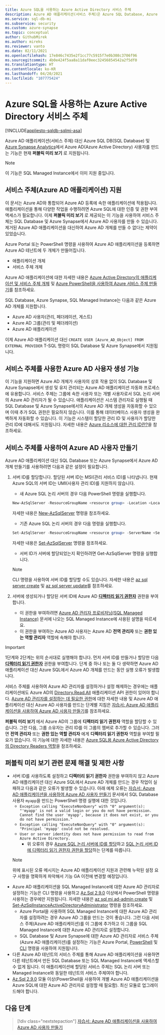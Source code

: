 ```yaml
---
title: Azure SQL을 사용하는 Azure Active Directory 서비스 주체
description: Azure AD 애플리케이션(서비스 주체)은 Azure SQL Database, Azure SQL Managed Instance 및 Azure Synapse Analytics에서의 Azure AD 사용자 생성을 지원합니다.
ms.service: sql-db-mi
ms.subservice: security
ms.custom: azure-synapse
ms.topic: conceptual
author: GithubMirek
ms.author: mireks
ms.reviewer: vanto
ms.date: 02/11/2021
ms.openlocfilehash: 17e846c7435e2f1cc77c5915f7e0b308c3706f96
ms.sourcegitcommit: 4b0e424f5aa8a11daf0eec32456854542a2f5df0
ms.translationtype: HT
ms.contentlocale: ko-KR
ms.lasthandoff: 04/20/2021
ms.locfileid: "107775424"
---
```

# <a name="azure-active-directory-service-principal-with-azure-sql"></a>Azure SQL을 사용하는 Azure Active Directory 서비스 주체

[!INCLUDE[appliesto-sqldb-sqlmi-asa](../includes/appliesto-sqldb-sqlmi-asa.md)]

Azure AD 애플리케이션(서비스 주체) 대신 Azure SQL DB(SQL Database) 및 [Azure Synapse Analytics](../../synapse-analytics/sql-data-warehouse/sql-data-warehouse-overview-what-is.md)에서 Azure AD(Azure Active Directory) 사용자를 만드는 기능은 현재 **퍼블릭 미리 보기** 로 지원됩니다.

> [!NOTE]
> 이 기능은 SQL Managed Instance에서 이미 지원 중입니다.

## <a name="service-principal-azure-ad-applications-support"></a>서비스 주체(Azure AD 애플리케이션) 지원

이 문서는 Azure AD와 통합되어 Azure AD 등록에 속한 애플리케이션에 적용됩니다. 애플리케이션을 통해 다양한 작업을 수행하려면 Azure SQL에 대한 인증 및 권한 부여 액세스가 필요합니다. 이제 **퍼블릭 미리 보기** 로 제공되는 이 기능을 사용하여 서비스 주체는 SQL Database 및 Azure Synapse에서 Azure AD 사용자를 만들 수 있습니다. 제거된 Azure AD 애플리케이션을 대신하여 Azure AD 개체를 만들 수 없다는 제약이 있었습니다.

Azure Portal 또는 PowerShell 명령을 사용하여 Azure AD 애플리케이션을 등록하면 Azure AD 테넌트에 두 개체가 만들어집니다.

- 애플리케이션 개체
- 서비스 주체 개체

Azure AD 애플리케이션에 대한 자세한 내용은 [Azure Active Directory의 애플리케이션 및 서비스 주체 개체](../../active-directory/develop/app-objects-and-service-principals.md) 및 [Azure PowerShell을 사용하여 Azure 서비스 주체 만들기](/powershell/azure/create-azure-service-principal-azureps)를 참조하세요.

SQL Database, Azure Synapse, SQL Managed Instance는 다음과 같은 Azure AD 개체를 지원합니다.

- Azure AD 사용자(관리, 페더레이션, 게스트)
- Azure AD 그룹(관리 및 페더레이션)
-  Azure AD 애플리케이션 

이제 Azure AD 애플리케이션 대신 `CREATE USER [Azure_AD_Object] FROM EXTERNAL PROVIDER` T-SQL 명령이 SQL Database 및 Azure Synapse에서 지원됩니다.

## <a name="functionality-of-azure-ad-user-creation-using-service-principals"></a>서비스 주체를 사용한 Azure AD 사용자 생성 기능

이 기능을 지원하면 Azure AD 개체가 사용자의 상호 작용 없이 SQL Database 및 Azure Synapse에서 생성 및 유지 관리되는 Azure AD 애플리케이션 자동화 프로세스에 유용합니다. 서비스 주체는 그룹에 속한 사용자 또는 개별 사용자로서 SQL 논리 서버의 Azure AD 관리자가 될 수 있습니다. 애플리케이션은 시스템 관리자로 실행될 때 SQL Database 및 Azure Synapse에서의 Azure AD 개체 생성을 자동화할 수 있으며 이때 추가 SQL 권한은 필요하지 않습니다. 이를 통해 데이터베이스 사용자 생성을 완벽하게 자동화할 수 있습니다. 이 기능은 시스템이 할당한 관리 ID 및 사용자가 할당한 관리 ID에 대해서도 지원됩니다. 자세한 내용은 [Azure 리소스에 대한 관리 ID란?](../../active-directory/managed-identities-azure-resources/overview.md)을 참조하세요.

## <a name="enable-service-principals-to-create-azure-ad-users"></a>서비스 주체를 사용하여 Azure AD 사용자 만들기

Azure AD 애플리케이션 대신 SQL Database 또는 Azure Synapse에서 Azure AD 개체 만들기를 사용하려면 다음과 같은 설정이 필요합니다.

1. 서버 ID를 할당합니다. 할당된 서버 ID는 MSI(관리 서비스 ID)를 나타냅니다. 현재 Azure SQL의 서버 ID는 UMI(사용자 관리 ID)를 지원하지 않습니다.
    - 새 Azure SQL 논리 서버의 경우 다음 PowerShell 명령을 실행합니다.
    
    ```powershell
    New-AzSqlServer -ResourceGroupName <resource group> -Location <Location name> -ServerName <Server name> -ServerVersion "12.0" -SqlAdministratorCredentials (Get-Credential) -AssignIdentity
    ```

    자세한 내용은 [New-AzSqlServer](/powershell/module/az.sql/new-azsqlserver) 명령을 참조하세요.

    - 기존 Azure SQL 논리 서버의 경우 다음 명령을 실행합니다.
    
    ```powershell
    Set-AzSqlServer -ResourceGroupName <resource group> -ServerName <Server name> -AssignIdentity
    ```

    자세한 내용은 [Set-AzSqlServer](/powershell/module/az.sql/set-azsqlserver) 명령을 참조하세요.

    - 서버 ID가 서버에 할당되었는지 확인하려면 Get-AzSqlServer 명령을 실행합니다.

    > [!NOTE]
    > CLI 명령을 사용하여 서버 ID를 할당할 수도 있습니다. 자세한 내용은 [az sql server create](/cli/azure/sql/server#az_sql_server_create) 및 [az sql server update](/cli/azure/sql/server#az_sql_server_update)를 참조하세요.

2. 서버에 생성되거나 할당된 서버 ID에 Azure AD [**디렉터리 읽기 권한자**](../../active-directory/roles/permissions-reference.md#directory-readers) 권한을 부여합니다.
    - 이 권한을 부여하려면 [Azure AD 관리자 프로비저닝(SQL Managed Instance)](authentication-aad-configure.md?tabs=azure-powershell#provision-azure-ad-admin-sql-managed-instance) 문서에 나오는 SQL Managed Instance에 사용된 설명을 따르세요.
    - 이 권한을 부여하는 Azure AD 사용자는 Azure AD **전역 관리자** 또는 **권한 있는 역할 관리자** 역할에 속해야 합니다.

> [!IMPORTANT]
> 1단계와 2단계는 위의 순서대로 실행해야 합니다. 먼저 서버 ID를 만들거나 할당한 다음 [**디렉터리 읽기 권한자**](../../active-directory/roles/permissions-reference.md#directory-readers) 권한을 부여합니다. 단계 중 하나 또는 둘 다 생략하면 Azure AD 애플리케이션 대신 Azure SQL에서 Azure AD 개체를 만드는 동안 실행 오류가 발생합니다.
>
> 서비스 주체를 사용하여 Azure AD 관리자를 설정하거나 설정 해제하는 경우에는 애플리케이션에도 Azure AD의 [Directory.Read.All](/graph/permissions-reference#application-permissions-18) 애플리케이션 API 권한이 있어야 합니다. [Azure AD 관리자를 설정하는 데 필요한 권한](authentication-aad-service-principal-tutorial.md#permissions-required-to-set-or-unset-the-azure-ad-admin)에 대한 자세한 내용 및 Azure AD 애플리케이션 대신 Azure AD 사용자를 만드는 단계별 지침은 [자습서: Azure AD 애플리케이션을 사용하여 Azure AD 사용자 만들기](authentication-aad-service-principal-tutorial.md)를 참조하세요.
>
> **퍼블릭 미리 보기** 에서 Azure AD의 그룹에 **디렉터리 읽기 권한자** 역할을 할당할 수 있습니다. 그런 다음, 그룹 소유자는 관리 ID를 이 그룹의 멤버로 추가할 수 있습니다. 그러면 **전역 관리자** 또는 **권한 있는 역할 관리자** 에게 **디렉터리 읽기 권한자** 역할을 부여할 필요가 없습니다. 이 기능에 대한 자세한 내용은 [Azure SQL용 Azure Active Directory의 Directory Readers 역할](authentication-aad-directory-readers-role.md)을 참조하세요.

## <a name="troubleshooting-and-limitations-for-public-preview"></a>퍼블릭 미리 보기 관련 문제 해결 및 제한 사항

- 서버 ID를 사용하도록 설정하고 **디렉터리 읽기 권한자** 권한을 부여하지 않고 Azure AD 애플리케이션 대신 Azure SQL에서 Azure AD 개체를 만드는 경우 작업이 실패하고 다음과 같은 오류가 발생할 수 있습니다. 아래 예제 오류는 [자습서: Azure AD 애플리케이션을 사용하여 Azure AD 사용자 만들기](authentication-aad-service-principal-tutorial.md) 문서에서 SQL Database 사용자 `myapp`을 만드는 PowerShell 명령 실행에 대한 것입니다.
    - `Exception calling "ExecuteNonQuery" with "0" argument(s): "'myapp' is not a valid login or you do not have permission. Cannot find the user 'myapp', because it does not exist, or you do not have permission."`
    - `Exception calling "ExecuteNonQuery" with "0" argument(s): "Principal 'myapp' could not be resolved.`
    - `User or server identity does not have permission to read from Azure Active Directory.`
      - 위 오류의 경우 [Azure SQL 논리 서버에 ID를 할당](authentication-aad-service-principal-tutorial.md#assign-an-identity-to-the-azure-sql-logical-server)하고 [SQL 논리 서버 ID에 디렉터리 읽기 권한자 권한을 할당](authentication-aad-service-principal-tutorial.md#assign-directory-readers-permission-to-the-sql-logical-server-identity)하는 단계를 따릅니다.
    > [!NOTE]
    > 위에 표시된 오류 메시지는 Azure AD 애플리케이션 지원과 관련해 누락된 설정 요구 사항을 명확하게 파악해서 기능 GA 이전에 변경할 예정입니다.
- Azure AD 애플리케이션을 SQL Managed Instance에 대한 Azure AD 관리자로 설정하는 기능은 CLI 명령을 사용하고 [Az.Sql 2.9.0](https://www.powershellgallery.com/packages/Az.Sql/2.9.0) 이상에서 PowerShell 명령을 사용하는 경우에만 지원됩니다. 자세한 내용은 [az sql mi ad-admin create](/cli/azure/sql/mi/ad-admin#az_sql_mi_ad_admin_create) 및 [Set-AzSqlInstanceActiveDirectoryAdministrator](/powershell/module/az.sql/set-azsqlinstanceactivedirectoryadministrator) 명령을 참조하세요. 
    - Azure Portal을 사용하여 SQL Managed Instance에 대한 Azure AD 관리자를 설정하려는 경우 Azure AD 그룹을 만드는 것이 좋습니다. 그런 다음 서비스 주체(Azure AD 애플리케이션)를 이 그룹에 추가하고 이 그룹을 SQL Managed Instance에 대한 Azure AD 관리자로 설정합니다.
    - SQL Database 및 Azure Synapse에 대한 Azure AD 관리자로 서비스 주체(Azure AD 애플리케이션)를 설정하는 기능은 Azure Portal, [PowerShell](authentication-aad-configure.md?tabs=azure-powershell#powershell-for-sql-database-and-azure-synapse) 및 [CLI](authentication-aad-configure.md?tabs=azure-cli#powershell-for-sql-database-and-azure-synapse) 명령을 사용하여 지원됩니다.
- 다른 Azure AD 테넌트의 서비스 주체를 통해 Azure AD 애플리케이션을 사용하면 다른 테넌트에서 만든 SQL Database 또는 SQL Managed Instance에 액세스할 수 없게 됩니다. 이 애플리케이션에 할당된 서비스 주체는 SQL 논리 서버 또는 Managed Instance와 동일한 테넌트의 서비스 주체여야 합니다.
- [Az.Sql 2.9.0](https://www.powershellgallery.com/packages/Az.Sql/2.9.0) 모듈 이상(PowerShell을 사용하여 개별 Azure AD 애플리케이션을 Azure SQL에 대한 Azure AD 관리자로 설정할 때 필요함). 최신 모듈로 업그레이드해야 합니다.

## <a name="next-steps"></a>다음 단계

> [!div class="nextstepaction"]
> [자습서: Azure AD 애플리케이션을 사용하여 Azure AD 사용자 만들기](authentication-aad-service-principal-tutorial.md)
